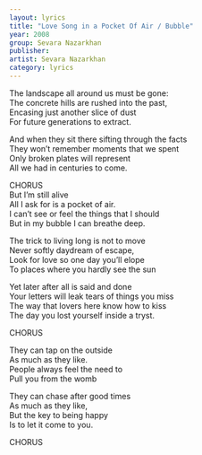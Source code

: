 ```yaml
---
layout: lyrics
title: "Love Song in a Pocket Of Air / Bubble"
year: 2008
group: Sevara Nazarkhan
publisher: 
artist: Sevara Nazarkhan
category: lyrics
---
```


The landscape all around us must be gone:  
The concrete hills are rushed into the past,  
Encasing just another slice of dust  
For future generations to extract.  
  
And when they sit there sifting through the facts  
They won’t remember moments that we spent  
Only broken plates will represent  
All we had in centuries to come.  
  
CHORUS  
But I’m still alive  
All I ask for is a pocket of air.  
I can’t see or feel the things that I should  
But in my bubble I can breathe deep.  
  
The trick to living long is not to move  
Never softly daydream of escape,  
Look for love so one day you’ll elope   
To places where you hardly see the sun  
  
Yet later after all is said and done  
Your letters will leak tears of things you miss  
The way that lovers here know how to kiss  
The day you lost yourself inside a tryst.  
  
CHORUS
  
They can tap on the outside  
As much as they like.  
People always feel the need to  
Pull you from the womb  
  
They can chase after good times  
As much as they like,  
But the key to being happy  
Is to let it come to you.

CHORUS